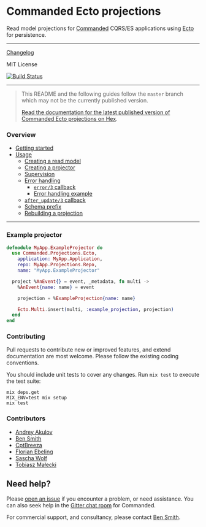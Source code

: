 # Commanded Ecto projections

Read model projections for [Commanded](https://github.com/commanded/commanded) CQRS/ES applications using [Ecto](https://github.com/elixir-ecto/ecto) for persistence.

---

[Changelog](CHANGELOG.md)

MIT License

[![Build Status](https://travis-ci.com/commanded/commanded-ecto-projections.svg?branch=master)](https://travis-ci.com/commanded/commanded-ecto-projections)

---

> This README and the following guides follow the `master` branch which may not be the currently published version.
>
> [Read the documentation for the latest published version of Commanded Ecto projections on Hex](https://hexdocs.pm/commanded_ecto_projections/).

### Overview

- [Getting started](guides/Getting%20Started.md)
- [Usage](guides/Usage.md)
  - [Creating a read model](guides/Usage.md#creating-a-read-model)
  - [Creating a projector](guides/Usage.md#creating-a-projector)
  - [Supervision](guides/Usage.md#supervision)
  - [Error handling](guides/Usage.md#error-handling)
    - [`error/3` callback](guides/Usage.md#error3-callback)
    - [Error handling example](guides/Usage.md#error-handling-example)
  - [`after_update/3` callback](guides/Usage.md#after_update3-callback)
  - [Schema prefix](guides/Usage.md#schema-prefix)
  - [Rebuilding a projection](guides/Usage.md#rebuilding-a-projection)

---

### Example projector

```elixir
defmodule MyApp.ExampleProjector do
  use Commanded.Projections.Ecto,
    application: MyApp.Application,
    repo: MyApp.Projections.Repo,
    name: "MyApp.ExampleProjector"

  project %AnEvent{} = event, _metadata, fn multi ->
    %AnEvent{name: name} = event

    projection = %ExampleProjection{name: name}

    Ecto.Multi.insert(multi, :example_projection, projection)
  end
end
```

### Contributing

Pull requests to contribute new or improved features, and extend documentation are most welcome. Please follow the existing coding conventions.

You should include unit tests to cover any changes. Run `mix test` to execute the test suite:

```console
mix deps.get
MIX_ENV=test mix setup
mix test
```

### Contributors

- [Andrey Akulov](https://github.com/astery)
- [Ben Smith](https://github.com/slashdotdash)
- [CptBreeza](https://github.com/CptBreeza)
- [Florian Ebeling](https://github.com/febeling)
- [Sascha Wolf](https://github.com/Zeeker)
- [Tobiasz Małecki](https://github.com/amatalai)

## Need help?

Please [open an issue](https://github.com/commanded/commanded-ecto-projections/issues) if you encounter a problem, or need assistance. You can also seek help in the [Gitter chat room](https://gitter.im/commanded/Lobby) for Commanded.

For commercial support, and consultancy, please contact [Ben Smith](mailto:ben@10consulting.com).
